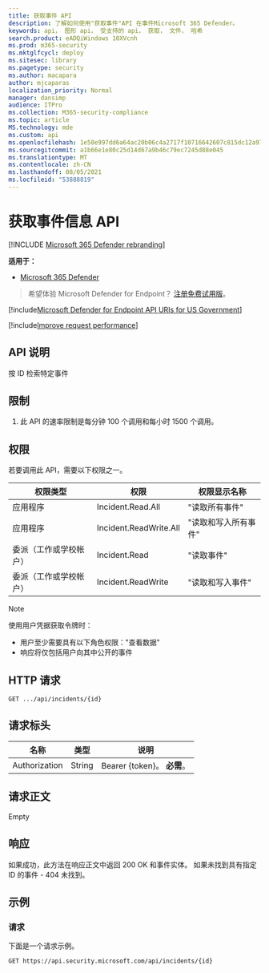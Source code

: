 ```yaml
---
title: 获取事件 API
description: 了解如何使用"获取事件"API 在事件Microsoft 365 Defender。
keywords: api， 图形 api， 受支持的 api， 获取， 文件， 哈希
search.product: eADQiWindows 10XVcnh
ms.prod: m365-security
ms.mktglfcycl: deploy
ms.sitesec: library
ms.pagetype: security
ms.author: macapara
author: mjcaparas
localization_priority: Normal
manager: dansimp
audience: ITPro
ms.collection: M365-security-compliance
ms.topic: article
MS.technology: mde
ms.custom: api
ms.openlocfilehash: 1e50e997dd6a64ac20b06c4a2717f10716642607c815dc12a9732dd64a419c93
ms.sourcegitcommit: a1b66e1e80c25d14d67a9b46c79ec7245d88e045
ms.translationtype: MT
ms.contentlocale: zh-CN
ms.lasthandoff: 08/05/2021
ms.locfileid: "53888819"
---
```

# <a name="get-incident-information-api"></a>获取事件信息 API

[!INCLUDE [Microsoft 365 Defender rebranding](../../includes/microsoft-defender.md)]

**适用于：**
- [Microsoft 365 Defender](https://go.microsoft.com/fwlink/?linkid=2118804)

> 希望体验 Microsoft Defender for Endpoint？ [注册免费试用版](https://www.microsoft.com/microsoft-365/windows/microsoft-defender-atp?ocid=docs-wdatp-exposedapis-abovefoldlink)。

[!include[Microsoft Defender for Endpoint API URIs for US Government](../../includes/microsoft-defender-api-usgov.md)]

[!include[Improve request performance](../../includes/improve-request-performance.md)]

## <a name="api-description"></a>API 说明

按 ID 检索特定事件

## <a name="limitations"></a>限制

1. 此 API 的速率限制是每分钟 100 个调用和每小时 1500 个调用。

## <a name="permissions"></a>权限

若要调用此 API，需要以下权限之一。

权限类型|权限|权限显示名称
---|---|---
应用程序|Incident.Read.All|"读取所有事件"
应用程序|Incident.ReadWrite.All|"读取和写入所有事件"
委派（工作或学校帐户）|Incident.Read|"读取事件"
委派（工作或学校帐户）|Incident.ReadWrite|"读取和写入事件"

> [!NOTE]
>
> 使用用户凭据获取令牌时：
>
> - 用户至少需要具有以下角色权限："查看数据"
> - 响应将仅包括用户向其中公开的事件

## <a name="http-request"></a>HTTP 请求

```console
GET .../api/incidents/{id}
```

## <a name="request-headers"></a>请求标头

名称|类型|说明
---|---|---
Authorization|String|Bearer {token}。 **必需**。

## <a name="request-body"></a>请求正文

Empty

## <a name="response"></a>响应

如果成功，此方法在响应正文中返回 200 OK 和事件实体。
如果未找到具有指定 ID 的事件 - 404 未找到。

## <a name="example"></a>示例

### <a name="request"></a>请求

下面是一个请求示例。

```http
GET https://api.security.microsoft.com/api/incidents/{id}
```
